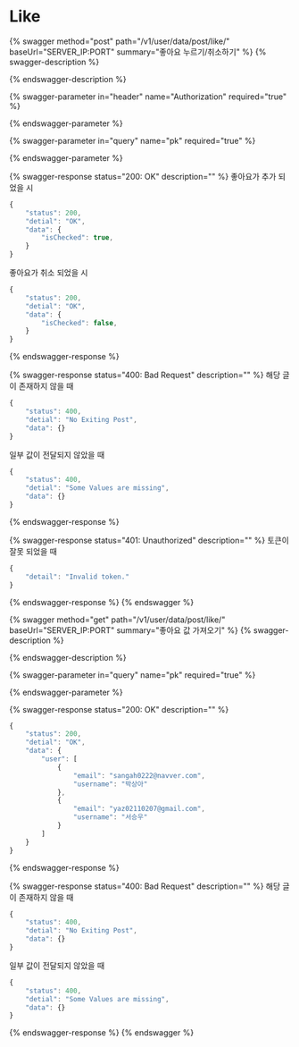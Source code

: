 # Like

{% swagger method="post" path="/v1/user/data/post/like/" baseUrl="SERVER_IP:PORT" summary="좋아요 누르기/취소하기" %}
{% swagger-description %}

{% endswagger-description %}

{% swagger-parameter in="header" name="Authorization" required="true" %}

{% endswagger-parameter %}

{% swagger-parameter in="query" name="pk" required="true" %}

{% endswagger-parameter %}

{% swagger-response status="200: OK" description="" %}
좋아요가 추가 되었을 시

```javascript
{
    "status": 200,
    "detial": "OK",
    "data": {
        "isChecked": true,
    }
}
```

좋아요가 취소 되었을 시

```javascript
{
    "status": 200,
    "detial": "OK",
    "data": {
        "isChecked": false,
    }
}
```
{% endswagger-response %}

{% swagger-response status="400: Bad Request" description="" %}
해당 글이 존재하지 않을 때

```javascript
{
    "status": 400,
    "detial": "No Exiting Post",
    "data": {}
}
```

일부 값이 전달되지 않았을 때

```javascript
{
    "status": 400,
    "detial": "Some Values are missing",
    "data": {}
}
```
{% endswagger-response %}

{% swagger-response status="401: Unauthorized" description="" %}
토큰이 잘못 되었을 때

```javascript
{
    "detail": "Invalid token."
}
```
{% endswagger-response %}
{% endswagger %}

{% swagger method="get" path="/v1/user/data/post/like/" baseUrl="SERVER_IP:PORT" summary="좋아요 값 가져오기" %}
{% swagger-description %}

{% endswagger-description %}

{% swagger-parameter in="query" name="pk" required="true" %}

{% endswagger-parameter %}

{% swagger-response status="200: OK" description="" %}
```javascript
{
    "status": 200,
    "detial": "OK",
    "data": {
        "user": [
            {
                "email": "sangah0222@navver.com",
                "username": "박상아"
            },
            {
                "email": "yaz02110207@gmail.com",
                "username": "서승우"
            }
        ]
    }
}
```
{% endswagger-response %}

{% swagger-response status="400: Bad Request" description="" %}
해당 글이 존재하지 않을 때

```javascript
{
    "status": 400,
    "detial": "No Exiting Post",
    "data": {}
}
```

일부 값이 전달되지 않았을 때

```javascript
{
    "status": 400,
    "detial": "Some Values are missing",
    "data": {}
}
```
{% endswagger-response %}
{% endswagger %}
